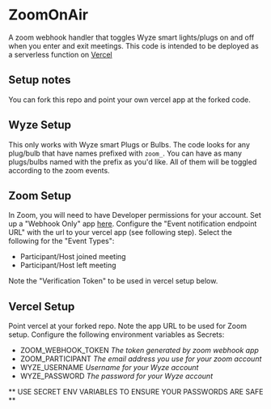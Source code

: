 # ZoomOnAir

A zoom webhook handler that toggles Wyze smart lights/plugs on and off
when you enter and exit meetings. This code is intended to be deployed as a serverless function on [Vercel](https://vercel.com/)

## Setup notes

You can fork this repo and point your own vercel app at the forked code.

## Wyze Setup

This only works with Wyze smart Plugs or Bulbs. The code looks for any plug/bulb that have names prefixed with `zoom_`. You can have as many plugs/bulbs named with the prefix as you'd like. All of them will be toggled according to the zoom events.

## Zoom Setup

In Zoom, you will need to have Developer permissions for your account. Set up a "Webhook Only" app [here](https://marketplace.zoom.us/develop/create). Configure the "Event notification endpoint URL" with the url to your vercel app (see following step). Select the following for the "Event Types":

- Participant/Host joined meeting
- Participant/Host left meeting

Note the "Verification Token" to be used in vercel setup below.

## Vercel Setup

Point vercel at your forked repo. Note the app URL to be used for Zoom setup. Configure the following environment variables as Secrets:

- ZOOM_WEBHOOK_TOKEN _The token generated by zoom webhook app_
- ZOOM_PARTICIPANT _The email address you use for your zoom account_
- WYZE_USERNAME _Username for your Wyze account_
- WYZE_PASSWORD _The password for your Wyze account_

** USE SECRET ENV VARIABLES TO ENSURE YOUR PASSWORDS ARE SAFE **
